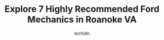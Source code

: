---
layout: ampstory
image: https://images.unsplash.com/photo-1603745716263-84cfdb9f366d?ixlib=rb-4.0.3&ixid=MnwxMjA3fDB8MHxwaG90by1wYWdlfHx8fGVufDB8fHx8&auto=format&fit=crop&w=640&h=853&q=80
author: techidn
featured: false
description: For top-quality automotive repairs and maintenance, visit the 7 best Ford Mechanic in Roanoke VA, USA. Their reputation for excellence and their dedication to customer satisfaction make them
title: Explore 7 Highly Recommended Ford Mechanics in Roanoke VA
cover:
   title: Explore 7 Highly Recommended Ford Mechanics in Roanoke VA
   subtitle: Rickpate
   background: https://images.unsplash.com/photo-1603745716263-84cfdb9f366d?ixlib=rb-4.0.3&ixid=MnwxMjA3fDB8MHxwaG90by1wYWdlfHx8fGVufDB8fHx8&auto=format&fit=crop&w=640&h=853&q=80

pages: 
 - layout: thirds
   top: <h1>#1 Woodings Auto Body Works Inc</h1>
   bottom: "<p>Granddaughters vehicle was T-boned in drivers door. Woodings repaired it good as new. Great work and awesome staff. Vehicle was ready before promise time. Best Body sh</p>"
   background: https://www.knot35.com/toplist/wp-content/uploads/2023/06/best-ford-mechanic-1-in-roanoke-va-1685840098.jpeg
   backgroundblur: true
 - layout: thirds
   top: <h1>#2 Porters Automotive, Inc.</h1>
   bottom: "<p>2715 Williamson Rd, Roanoke, VA 24012, United States</p>"
   background: https://www.knot35.com/toplist/wp-content/uploads/2023/06/best-ford-mechanic-2-in-roanoke-va-1685840099.jpeg
   cta:
      link: https://www.knot35.com/toplist/explore-7-highly-recommended-ford-mechanics-in-roanoke-va/
      text: Explore 7 Highly Recommended Ford Mechanics in Roanoke VA
 - layout: thirds
   top: <h1>#3 Henry Williams Automotive</h1>
   bottom: "<p>3433 Plantation Rd NE, Roanoke, VA 24012, United States</p>"
   background: https://www.knot35.com/toplist/wp-content/uploads/2023/06/best-ford-mechanic-3-in-roanoke-va-1685840099.jpeg
   cta:
      link: https://www.knot35.com/toplist/explore-7-highly-recommended-ford-mechanics-in-roanoke-va/
      text: Explore 7 Highly Recommended Ford Mechanics in Roanoke VA
 - layout: thirds
   top: <h1>#4 Kelley Auto Works</h1>
   bottom: "<p>2853 Garden City Blvd SE, Roanoke, VA 24014, United States</p>"
   background: https://images.unsplash.com/photo-1574169208507-84376144848b?ixlib=rb-4.0.3&ixid=MnwxMjA3fDB8MHxwaG90by1wYWdlfHx8fGVufDB8fHx8&auto=format&fit=crop&w=640&h=853&q=80
   cta:
      link: https://www.knot35.com/toplist/explore-7-highly-recommended-ford-mechanics-in-roanoke-va/
      text: Explore 7 Highly Recommended Ford Mechanics in Roanoke VA
 - layout: thirds
   top: <h1>#5 Mynitors Auto Repair</h1>
   bottom: "<p>1027 Campbell Ave SE #1115, Roanoke, VA 24013, United States</p>"
   background: https://images.unsplash.com/photo-1632260260864-caf7fde5ec36?ixlib=rb-4.0.3&ixid=MnwxMjA3fDB8MHxwaG90by1wYWdlfHx8fGVufDB8fHx8&auto=format&fit=crop&w=640&h=853&q=80
   cta:
      link: https://www.knot35.com/toplist/explore-7-highly-recommended-ford-mechanics-in-roanoke-va/
      text: Explore 7 Highly Recommended Ford Mechanics in Roanoke VA
 - layout: thirds
   top: <h1>#6 P & M Auto Mechanic</h1>
   bottom: "<p>1308 McDowell Ave NE, Roanoke, VA 24012, United States</p>"
   background: https://images.unsplash.com/photo-1509114397022-ed747cca3f65?ixlib=rb-4.0.3&ixid=MnwxMjA3fDB8MHxwaG90by1wYWdlfHx8fGVufDB8fHx8&auto=format&fit=crop&w=640&h=853&q=80
   cta:
      link: https://www.knot35.com/toplist/explore-7-highly-recommended-ford-mechanics-in-roanoke-va/
      text: Explore 7 Highly Recommended Ford Mechanics in Roanoke VA
 - layout: thirds
   top: <h1>#7 5th Street Automotive</h1>
   bottom: "<p>2231 Patterson Ave SW, Roanoke, VA 24016, United States</p>"
   background: https://images.unsplash.com/photo-1591393223703-56fe1347ac62?ixlib=rb-4.0.3&ixid=MnwxMjA3fDB8MHxwaG90by1wYWdlfHx8fGVufDB8fHx8&auto=format&fit=crop&w=640&h=853&q=80
   cta:
      link: https://www.knot35.com/toplist/explore-7-highly-recommended-ford-mechanics-in-roanoke-va/
      text: Explore 7 Highly Recommended Ford Mechanics in Roanoke VA
 - layout: thirds
   middle: Continue reading...
   background: https://images.unsplash.com/photo-1488554378835-f7acf46e6c98?ixlib=rb-4.0.3&ixid=MnwxMjA3fDB8MHxwaG90by1wYWdlfHx8fGVufDB8fHx8&auto=format&fit=crop&w=640&h=853&q=80
   cta:
      link: https://www.knot35.com/toplist/explore-7-highly-recommended-ford-mechanics-in-roanoke-va/
      text: Explore 7 Highly Recommended Ford Mechanics in Roanoke VA
      
---
